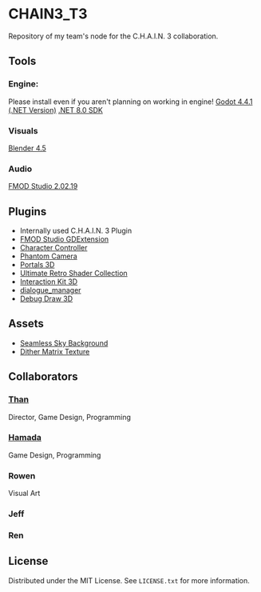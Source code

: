 # CHAIN3_T3
Repository of my team's node for the C.H.A.I.N. 3 collaboration.
## Tools
### Engine:
Please install even if you aren't planning on working in engine!
[Godot 4.4.1 (.NET Version)](https://godotengine.org/download/archive/4.4.1-stable/)
[.NET 8.0 SDK](https://dotnet.microsoft.com/en-us/download/dotnet/8.0)
### Visuals
[Blender 4.5](https://www.blender.org/download/lts/4-5/)
### Audio
[FMOD Studio 2.02.19](https://www.fmod.com/download#fmodstudio)
## Plugins
- Internally used C.H.A.I.N. 3 Plugin
- [FMOD Studio GDExtension](https://github.com/utopia-rise/fmod-gdextension)
- [Character Controller](https://godotengine.org/asset-library/asset/1567)
- [Phantom Camera](https://phantom-camera.dev/)
- [Portals 3D](https://godotengine.org/asset-library/asset/4022)
- [Ultimate Retro Shader Collection](https://godotengine.org/asset-library/asset/2989)
- [Interaction Kit 3D](https://godotengine.org/asset-library/asset/3409)
- [dialogue_manager](https://github.com/nathanhoad/godot_dialogue_manager)
- [Debug Draw 3D](https://github.com/DmitriySalnikov/godot_debug_draw_3d)
## Assets
- [Seamless Sky Background](https://screamingbrainstudios.itch.io/seamless-sky-backgrounds)
- [Dither Matrix Texture](https://github.com/tromero/BayerMatrix)
## Collaborators
### [Than](https://thanathan.com)
  Director, Game Design, Programming
### [Hamada](https://gasmallah.ca)
  Game Design, Programming
### Rowen
  Visual Art
### Jeff
### Ren
## License
Distributed under the MIT License. See `LICENSE.txt` for more information.
